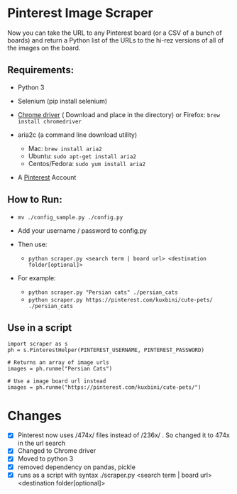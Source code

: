 # Pinterest Image Scraper

Now you can take the URL to any Pinterest board (or a CSV of a bunch of boards) and return a Python list of the URLs to the hi-rez versions of all of the images on the board.

## Requirements:

- Python 3
- Selenium (pip install selenium)
- [Chrome driver](https://sites.google.com/a/chromium.org/chromedriver/) ( Download and place in the directory) or Firefox: `brew install chromedriver`
- aria2c (a command line download utility)
	- Mac: `brew install aria2`
	- Ubuntu: `sudo apt-get install aria2`
	- Centos/Fedora: `sudo yum install aria2`

- A [Pinterest](http://www.pinterest.com) Account

## How to Run:

- `mv ./config_sample.py ./config.py`

- Add your username / password to config.py

- Then use:
	- `python scraper.py <search term | board url> <destination folder[optional]>`
- For example: 
	- `python scraper.py "Persian cats" ./persian_cats`
	- `python scraper.py https://pinterest.com/kuxbini/cute-pets/ ./persian_cats`
	
## Use in a script

```
import scraper as s
ph = s.PinterestHelper(PINTEREST_USERNAME, PINTEREST_PASSWORD)

# Returns an array of image urls
images = ph.runme("Persian Cats")

# Use a image board url instead
images = ph.runme("https://pinterest.com/kuxbini/cute-pets/")
```


# Changes
- [x] Pinterest now uses /474x/ files instead of /236x/ . So changed it to 474x in the url search
- [x] Changed to Chrome driver
- [x] Moved to python 3
- [x] removed dependency on pandas, pickle
- [x] runs as a script with syntax ./scraper.py <search term | board url> <destination folder[optional]>
